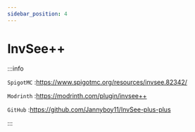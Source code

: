 ```yaml
---
sidebar_position: 4
---
```


# InvSee++

:::info

`SpigotMC` :https://www.spigotmc.org/resources/invsee.82342/

`Modrinth` :https://modrinth.com/plugin/invsee++

`GitHub` :https://github.com/Jannyboy11/InvSee-plus-plus

:::
